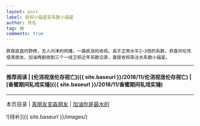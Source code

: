 ```yaml
---
layout: post
label: 收视小福星变系数小福星
author: 佚名
tag: 锤
comments: true
---
```


    跌穿底盘的野榜，无人问津的网播，一路疯涨的收视。高于正常水平2~3倍的系数，恭喜邓伦凭借真朋友、加油两剧收割三个一线卫视近年系数记录，喜提收视率注水系数小福星。

---

#### 推荐阅读 \| [伦消视涨伦存视亡]({{ site.baseurl }}/2018/11/伦消视涨伦存视亡) \| [香蜜期间轧戏实锤]({{ site.baseurl }}/2018/11/香蜜期间轧戏实锤) 

---

本页目录 \| [真朋友变淼朋友](#dxjja) \| [加油你是最水的](#dxjjb)


<a class="anchor" name="dxjja"></a>


![待补]({{ site.baseurl }}/images/)

